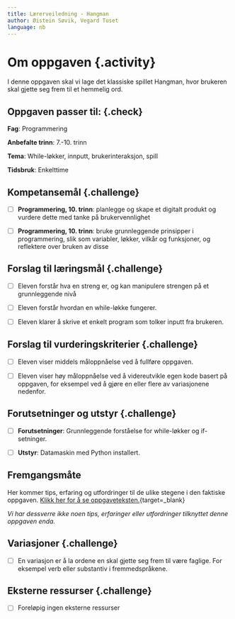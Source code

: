 ```yaml
---
title: Lærerveiledning - Hangman
author: Øistein Søvik, Vegard Tuset
language: nb
---
```



# Om oppgaven {.activity}

I denne oppgaven skal vi lage det klassiske spillet Hangman, hvor brukeren skal
gjette seg frem til et hemmelig ord.

## Oppgaven passer til: {.check}

__Fag__: Programmering

__Anbefalte trinn__: 7.-10. trinn

__Tema__: While-løkker, innputt, brukerinteraksjon, spill

__Tidsbruk__: Enkelttime

## Kompetansemål {.challenge}

- [ ] __Programmering, 10. trinn__: planlegge og skape et digitalt produkt og
  vurdere dette med tanke på brukervennlighet

- [ ] __Programmering, 10. trinn__: bruke grunnleggende prinsipper i
  programmering, slik som variabler, løkker, vilkår og funksjoner, og reflektere
   over bruken av disse

## Forslag til læringsmål {.challenge}

- [ ] Eleven forstår hva en streng er, og kan manipulere strengen på et
  grunnleggende nivå

- [ ] Eleven forstår hvordan en while-løkke fungerer.

- [ ] Eleven klarer å skrive et enkelt program som tolker inputt fra brukeren.

## Forslag til vurderingskriterier {.challenge}

- [ ] Eleven viser middels måloppnåelse ved å fullføre oppgaven.

- [ ] Eleven viser høy måloppnåelse ved å videreutvikle egen kode basert på
  oppgaven, for eksempel ved å gjøre en eller flere av variasjonene nedenfor.

## Forutsetninger og utstyr {.challenge}

- [ ] __Forutsetninger__: Grunnleggende forståelse for while-løkker og
  if-setninger.

- [ ] __Utstyr__: Datamaskin med Python installert.

## Fremgangsmåte

Her kommer tips, erfaring og utfordringer til de ulike stegene i den faktiske
oppgaven. [Klikk her for å se
oppgaveteksten.](../hangman/hangman.html){target=_blank}

_Vi har dessverre ikke noen tips, erfaringer eller utfordringer tilknyttet denne
oppgaven enda._

## Variasjoner {.challenge}

- [ ] En variasjon er å la ordene en skal gjette seg frem til være faglige. For
  eksempel verb eller substantiv i fremmedspråkene.

## Eksterne ressurser {.challenge}

- [ ] Foreløpig ingen eksterne ressurser
